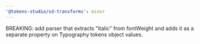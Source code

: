 ```yaml
---
'@tokens-studio/sd-transforms': minor
---
```


BREAKING: add parser that extracts "italic" from fontWeight and adds it as a separate property on Typography tokens object values.
